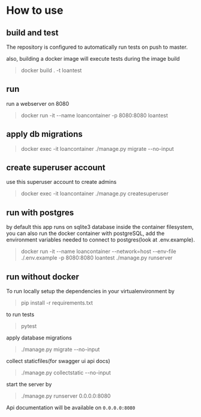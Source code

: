 # How to use

## build and test

The repository is configured to automatically run tests on push to master.

also, building a docker image will execute tests during the image build

> docker build . -t loantest

## run

run a webserver on 8080

> docker run -it --name loancontainer -p 8080:8080 loantest

## apply db migrations

> docker exec -it loancontainer ./manage.py migrate --no-input

## create superuser account

use this superuser account to create admins

> docker exec -it loancontainer ./manage.py createsuperuser

## run with postgres

by default this app runs on sqlite3 database inside the container filesystem,
you can also run the docker container with postgreSQL,
add the environment variables needed to connect to postgres(look at .env.example).

> docker run -it --name loancontainer --network=host --env-file ./.env.example -p 8080:8080 loantest ./manage.py runserver

## run without docker

To run locally setup the dependencies in your virtualenvironment by

> pip install -r requirements.txt

to run tests

> pytest

apply database migrations

> ./manage.py migrate --no-input

collect staticfiles(for swagger ui api docs)

> ./manage.py collectstatic --no-input

start the server by

> ./manage.py runserver 0.0.0.0:8080

Api documentation will be available on `0.0.0.0:8080`
